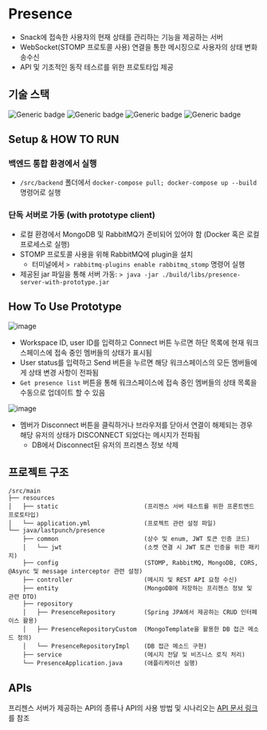 # Presence
- Snack에 접속한 사용자의 현재 상태를 관리하는 기능을 제공하는 서버
- WebSocket(STOMP 프로토콜 사용) 연결을 통한 메시징으로 사용자의 상태 변화 송수신
- API 및 기초적인 동작 테스르를 위한 프로토타입 제공

## 기술 스택
![Generic badge](https://img.shields.io/badge/11-OpenJDK-537E99.svg)
![Generic badge](https://img.shields.io/badge/2.6.2-SpringBoot-6DB33F.svg)
![Generic badge](https://img.shields.io/badge/3.9.13-RabbiMQ-FF6600.svg)
![Generic badge](https://img.shields.io/badge/5.0-MongoDB-81C564.svg)

## Setup & HOW TO RUN

### 백엔드 통합 환경에서 실행
- `/src/backend` 폴더에서 `docker-compose pull; docker-compose up --build` 명령어로 실행 

### 단독 서버로 가동 (with prototype client)
- 로컬 환경에서 MongoDB 및 RabbitMQ가 준비되어 있어야 함 (Docker 혹은 로컬 프로세스로 실행)
- STOMP 프로토콜 사용을 위해 RabbitMQ에 plugin을 설치
  - 터미널에서 `> rabbitmq-plugins enable rabbitmq_stomp` 명령어 실행
- 제공된 jar 파일을 통해 서버 가동: `> java -jar ./build/libs/presence-server-with-prototype.jar`

## How To Use Prototype
![image](https://user-images.githubusercontent.com/54832818/153785351-73c66980-d7b9-4bc5-b291-0bf05e8cd975.png)
- Workspace ID, user ID를 입력하고 Connect 버튼 누르면 하단 목록에 현재 워크스페이스에 접속 중인 멤버들의 상태가 표시됨
- User status를 입력하고 Send 버튼을 누르면 해당 워크스페이스의 모든 멤버들에게 상태 변경 사항이 전파됨
- `Get presence list` 버튼을 통해 워크스페이스에 접속 중인 멤버들의 상태 목록을 수동으로 업데이트 할 수 있음

![image](https://user-images.githubusercontent.com/54832818/153785493-5544bce3-c0ff-4a1a-a15b-010464fa992a.png)
- 멤버가 Disconnect 버튼을 클릭하거나 브라우저를 닫아서 연결이 해제되는 경우 해당 유저의 상태가 DISCONNECT 되었다는 메시지가 전파됨
  - DB에서 Disconnect된 유저의 프리젠스 정보 삭제

## 프로젝트 구조
```
/src/main
├── resources
│   ├── static                        (프리젠스 서버 테스트를 위한 프론트엔드 프로토타입)
│   └── application.yml               (프로젝트 관련 설정 파일)
└── java/lastpunch/presence
    ├── common                        (상수 및 enum, JWT 토큰 인증 코드)
    │   └── jwt                       (소켓 연결 시 JWT 토큰 인증을 위한 패키지)
    ├── config                        (STOMP, RabbitMQ, MongoDB, CORS, @Async 및 message interceptor 관련 설정)
    ├── controller                    (메시지 및 REST API 요청 수신)
    ├── entity                        (MongoDB에 저장하는 프리젠스 정보 및 관련 DTO)
    ├── repository
    │   ├── PresenceRepository        (Spring JPA에서 제공하는 CRUD 인터페이스 활용)
    │   ├── PresenceRepositoryCustom  (MongoTemplate을 활용한 DB 접근 메소드 정의)
    │   └── PresenceRepositoryImpl    (DB 접근 메소드 구현)
    ├── service                       (메시지 전달 및 비즈니스 로직 처리)
    └── PresenceApplication.java      (애플리케이션 실행)
```

## APIs
프리젠스 서버가 제공하는 API의 종류나 API의 사용 방법 및 시나리오는 [API 문서 링크](https://github.com/njsh4261/SGS_Last_Punch/tree/dev/docs/API_references/presence_apis.md) 를 참조
